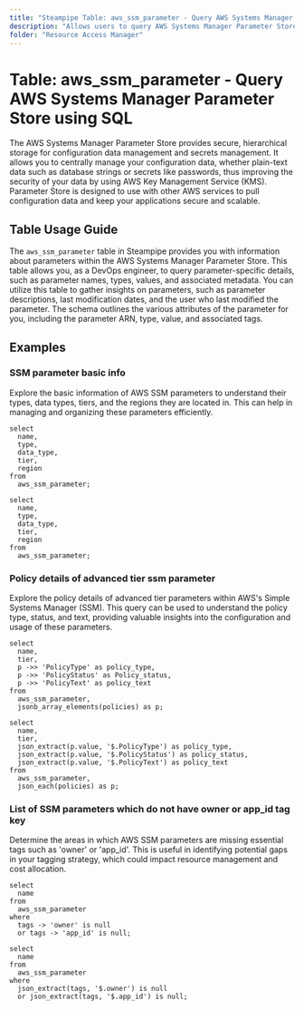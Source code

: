 ```yaml
---
title: "Steampipe Table: aws_ssm_parameter - Query AWS Systems Manager Parameter Store using SQL"
description: "Allows users to query AWS Systems Manager Parameter Store to retrieve information about parameters, their types, values, and associated metadata."
folder: "Resource Access Manager"
---
```


# Table: aws_ssm_parameter - Query AWS Systems Manager Parameter Store using SQL

The AWS Systems Manager Parameter Store provides secure, hierarchical storage for configuration data management and secrets management. It allows you to centrally manage your configuration data, whether plain-text data such as database strings or secrets like passwords, thus improving the security of your data by using AWS Key Management Service (KMS). Parameter Store is designed to use with other AWS services to pull configuration data and keep your applications secure and scalable.

## Table Usage Guide

The `aws_ssm_parameter` table in Steampipe provides you with information about parameters within the AWS Systems Manager Parameter Store. This table allows you, as a DevOps engineer, to query parameter-specific details, such as parameter names, types, values, and associated metadata. You can utilize this table to gather insights on parameters, such as parameter descriptions, last modification dates, and the user who last modified the parameter. The schema outlines the various attributes of the parameter for you, including the parameter ARN, type, value, and associated tags.

## Examples

### SSM parameter basic info
Explore the basic information of AWS SSM parameters to understand their types, data types, tiers, and the regions they are located in. This can help in managing and organizing these parameters efficiently.

```sql+postgres
select
  name,
  type,
  data_type,
  tier,
  region
from
  aws_ssm_parameter;
```

```sql+sqlite
select
  name,
  type,
  data_type,
  tier,
  region
from
  aws_ssm_parameter;
```


### Policy details of advanced tier ssm parameter
Explore the policy details of advanced tier parameters within AWS's Simple Systems Manager (SSM). This query can be used to understand the policy type, status, and text, providing valuable insights into the configuration and usage of these parameters.

```sql+postgres
select
  name,
  tier,
  p ->> 'PolicyType' as policy_type,
  p ->> 'PolicyStatus' as Policy_status,
  p ->> 'PolicyText' as policy_text
from
  aws_ssm_parameter,
  jsonb_array_elements(policies) as p;
```

```sql+sqlite
select
  name,
  tier,
  json_extract(p.value, '$.PolicyType') as policy_type,
  json_extract(p.value, '$.PolicyStatus') as policy_status,
  json_extract(p.value, '$.PolicyText') as policy_text
from
  aws_ssm_parameter,
  json_each(policies) as p;
```


### List of SSM parameters which do not have owner or app_id tag key
Determine the areas in which AWS SSM parameters are missing essential tags such as 'owner' or 'app_id'. This is useful in identifying potential gaps in your tagging strategy, which could impact resource management and cost allocation.

```sql+postgres
select
  name
from
  aws_ssm_parameter
where
  tags -> 'owner' is null
  or tags -> 'app_id' is null;
```

```sql+sqlite
select
  name
from
  aws_ssm_parameter
where
  json_extract(tags, '$.owner') is null
  or json_extract(tags, '$.app_id') is null;
```